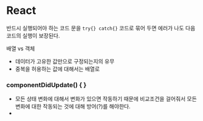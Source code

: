 # React



반드시 실행되어야 하는 코드 문을 `try{} catch{}` 코드로 묶어 두면 에러가 나도 다음 코드의 실행이 보장된다.



배열 vs 객체

- 데이터가 고유한 값만으로 구정되는지의 유무
- 중복을 허용하는 값에 대해서는 배열로



### componentDidUpdate() { }

-  모든 상태 변화에 대해서 변화가 있으면 작동하기 때문에 비교조건을 걸어줘서 모든 변화에 대한 작동되는 것에 대해 방어(?)를 해야한다.
- 